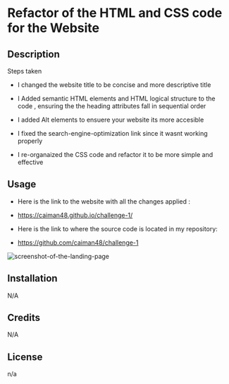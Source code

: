 # Refactor of the HTML and CSS code for the Website 

## Description

Steps taken 

- I changed the website title to be concise and more  descriptive title

- I Added semantic HTML elements and HTML logical  structure to the code , ensuring the the heading attributes fall in sequential order 

- I added Alt elements to ensuere your website its more accesible 

- I fixed the search-engine-optimization link since it wasnt working properly 

- I re-organaized the CSS code and refactor it to be more simple and effective 



## Usage

- Here is the link to the website with all the changes applied :

- https://caiman48.github.io/challenge-1/

- Here is the link to where the source code is located in my repository:

- https://github.com/caiman48/challenge-1

![screenshot-of-the-landing-page](/assets/images/screenshot-of-the-landing-page.PNG)

## Installation

N/A


## Credits

N/A

## License
n/a



